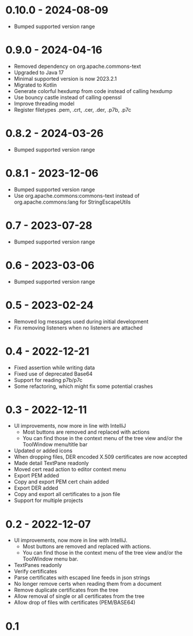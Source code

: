 # 0.10.0 - 2024-08-09

* Bumped supported version range

# 0.9.0 - 2024-04-16

* Removed dependency on org.apache.commons-text
* Upgraded to Java 17
* Minimal supported version is now 2023.2.1
* Migrated to Kotlin
* Generate colorful hexdump from code instead of calling hexdump
* Use bouncy castle instead of calling openssl
* Improve threading model
* Register filetypes .pem, .crt, .cer, .der, .p7b, .p7c

# 0.8.2 - 2024-03-26

* Bumped supported version range

# 0.8.1 - 2023-12-06

* Bumped supported version range
* Use org.apache.commons:commons-text instead of org.apache.commons:lang for StringEscapeUtils

# 0.7 - 2023-07-28

* Bumped supported version range

# 0.6 - 2023-03-06

* Bumped supported version range

# 0.5 - 2023-02-24

* Removed log messages used during initial development
* Fix removing listeners when no listeners are attached

# 0.4 - 2022-12-21

* Fixed assertion while writing data
* Fixed use of deprecated Base64 
* Support for reading p7b/p7c
* Some refactoring, which might fix some potential crashes

# 0.3 - 2022-12-11

* UI improvements, now more in line with IntelliJ
    * Most buttons are removed and replaced with actions
    * You can find those in the context menu of the tree view and/or the ToolWindow menu/title bar
* Updated or added icons
* When dropping files, DER encoded X.509 certificates are now accepted
* Made detail TextPane readonly
* Moved cert read action to editor context menu
* Export PEM added
* Copy and export PEM cert chain added
* Export DER added
* Copy and export all certificates to a json file
* Support for multiple projects

# 0.2 - 2022-12-07

* UI improvements, now more in line with IntelliJ.
  * Most buttons are removed and replaced with actions.
  * You can find those in the context menu of the tree view and/or the ToolWindow menu bar. 
* TextPanes readonly
* Verify certificates
* Parse certificates with escaped line feeds in json strings
* No longer remove certs when reading them from a document
* Remove duplicate certificates from the tree
* Allow removal of single or all certificates from the tree
* Allow drop of files with certificates (PEM/BASE64)

# 0.1
